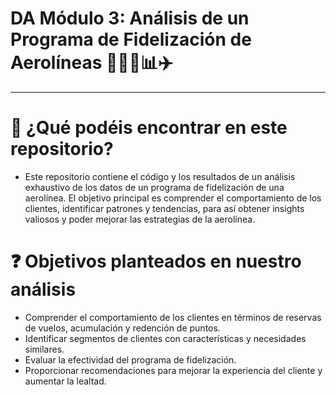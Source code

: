 # DA Módulo 3: Análisis de un Programa de Fidelización de Aerolíneas 👩🏻‍💻📊✈️
-------------------------------------

# 🔎 ¿Qué podéis encontrar en este repositorio?
  
- Este repositorio contiene el código y los resultados de un análisis exhaustivo de los datos de un programa de fidelización de una aerolínea. El objetivo principal es comprender el comportamiento de los clientes, identificar patrones y tendencias, para así obtener insights valiosos y poder mejorar las estrategias de la aerolínea.

# ❓ Objetivos planteados en nuestro análisis

- Comprender el comportamiento de los clientes en términos de reservas de vuelos, acumulación y redención de puntos.
- Identificar segmentos de clientes con características y necesidades similares.
- Evaluar la efectividad del programa de fidelización.
- Proporcionar recomendaciones para mejorar la experiencia del cliente y aumentar la lealtad.
